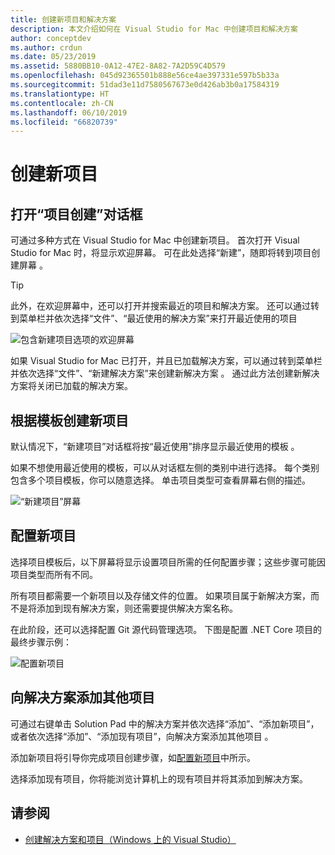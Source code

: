 ```yaml
---
title: 创建新项目和解决方案
description: 本文介绍如何在 Visual Studio for Mac 中创建项目和解决方案
author: conceptdev
ms.author: crdun
ms.date: 05/23/2019
ms.assetid: 5880BB10-0A12-47E2-8A82-7A2D59C4D579
ms.openlocfilehash: 045d92365501b888e56ce4ae397331e597b5b33a
ms.sourcegitcommit: 51dad3e11d7580567673e0d426ab3b0a17584319
ms.translationtype: HT
ms.contentlocale: zh-CN
ms.lasthandoff: 06/10/2019
ms.locfileid: "66820739"
---
```

# <a name="creating-a-new-project"></a>创建新项目

## <a name="opening-the-project-creation-dialog"></a>打开“项目创建”对话框

可通过多种方式在 Visual Studio for Mac 中创建新项目。 首次打开 Visual Studio for Mac 时，将显示欢迎屏幕。 可在此处选择“新建”，随即将转到项目创建屏幕  。

> [!TIP]
> 此外，在欢迎屏幕中，还可以打开并搜索最近的项目和解决方案。 还可以通过转到菜单栏并依次选择“文件”、“最近使用的解决方案”来打开最近使用的项目 

![包含新建项目选项的欢迎屏幕](media/first-run-project.png)

如果 Visual Studio for Mac 已打开，并且已加载解决方案，可以通过转到菜单栏并依次选择“文件”、“新建解决方案”来创建新解决方案  。 通过此方法创建新解决方案将关闭已加载的解决方案。

## <a name="creating-a-new-project-from-a-template"></a>根据模板创建新项目

默认情况下，“新建项目”对话框将按“最近使用”排序显示最近使用的模板   。

如果不想使用最近使用的模板，可以从对话框左侧的类别中进行选择。 每个类别包含多个项目模板，你可以随意选择。 单击项目类型可查看屏幕右侧的描述。

![“新建项目”屏幕](media/project-creation-screen.png)

## <a name="configuring-your-new-project"></a>配置新项目

选择项目模板后，以下屏幕将显示设置项目所需的任何配置步骤；这些步骤可能因项目类型而所有不同。

所有项目都需要一个新项目以及存储文件的位置。 如果项目属于新解决方案，而不是将添加到现有解决方案，则还需要提供解决方案名称。

在此阶段，还可以选择配置 Git 源代码管理选项。 下图是配置 .NET Core 项目的最终步骤示例：

![配置新项目](media/configure-new-project.png)

## <a name="adding-additional-projects-to-a-solution"></a>向解决方案添加其他项目

可通过右键单击 Solution Pad 中的解决方案并依次选择“添加”、“添加新项目”，或者依次选择“添加”、“添加现有项目”，向解决方案添加其他项目   。

添加新项目将引导你完成项目创建步骤，如[配置新项目](#configuring-your-new-project)中所示。

选择添加现有项目，你将能浏览计算机上的现有项目并将其添加到解决方案。

## <a name="see-also"></a>请参阅

- [创建解决方案和项目（Windows 上的 Visual Studio）](/visualstudio/ide/creating-solutions-and-projects)